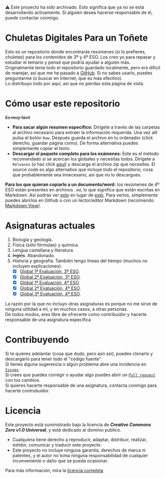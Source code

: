 :warning: Este proyecto ha sido archivado. Esto significa que ya no se está desarrollando activamente. Si alguien desea hacerse responsable de él, puede contactar conmigo.

# Chuletas Digitales Para un Toñete
Esto es un repositorio donde encontrarás resúmenes (si lo prefieres, *chuletas*) para los contenidos de 3º y 4º ESO. Los creo yo para repasar y estudiar el temario y pensé que podría ayudar a alguien más.  
Originalmente tenía todo el repositorio guardado localmente, pero era difícil de manejar, así que me he pasado a [GitHub](https://www.howtogeek.com/180167/htg-explains-what-is-github-and-what-do-geeks-use-it-for/). Si no sabes usarlo, puedes preguntarme (o buscar en Internet, que es más efectivo).  
Lo distribuyo todo por aquí, así que no pierdas esta página de vista.

# Cómo usar este repositorio
~~Es muy fácil~~
- **Para sacar algún resumen específico:** Dirígete a través de las carpetas al archivo necesario para extraer la información requerida. Una vez allí pulsa el botón `Raw`. Después guarda el archivo en tu ordenador (click derecho, guardar página como). De forma alternativa puedes simplemente copiar el texto.
- **Descargar el paquete completo para los exámenes:** Este es el método recomendado si se acercan los globales y necesitas todos. Dirígete a `Releases` (o haz click [aquí](https://github.com/JustACommonGuy/chuletas-digitales-para-un-Tonete/releases/latest)) y descarga el archivo zip que necesites. El source code es algo alternativo que incluye *todo* el repositorio, cosa que probablemente sea innecesario, así que no lo descargues.

**Para los que quieran copiarlo a un documento/word:** los resúmenes de 4º ESO están presentes en archivos `.md`, lo que significa que están escritas en Markdown. Así podrás ver [esto](https://github.com/JustACommonGuy/chuletas-digitales-para-un-Tonete/blob/main/images/markdown.png?raw=1) en lugar de [esto](https://github.com/JustACommonGuy/chuletas-digitales-para-un-Tonete/blob/main/images/plain_text.png?raw=1). Para verlos, simplemente puedes abrirlos en Github o con un lector/editor Markdown (recomiendo [Markdown View](https://markdownview.tinygoodies.com/#/)).

# Asignaturas actuales
1. Biología y geología.
2. Física (sólo fórmulas) y química.
3. Lengua castellana y literatura.
4. ~~Inglés~~. Abandonado.
5. Historia y geografía. También tengo líneas del tiempo (muchos no incluyen explicaciones):
    - [x] [Global 1ª Evaluación, 3º ESO](https://www.timetoast.com/timelines/2137160).
    - [x] [Global 2ª Evaluación, 3º ESO](https://www.timetoast.com/timelines/2189482).
    - [x] [Global 1ª Evaluación, 4º ESO](https://www.timetoast.com/timelines/2363508).
    - [x] [Global 2ª Evaluación, 4º ESO](https://www.timetoast.com/timelines/2426239).
    - [x] [Global 3ª Evaluación, 4º ESO](https://www.timetoast.com/timelines/2426240).

La razón por la que no incluyo otras asignaturas es porque no me sirve de ninguna utilidad a mí, y en muchos casos, a otras personas.  
De todos modos, eres libre de ofrecerte como contribuidor y hacerte responsable de una asignatura específica

# Contribuyendo
Si te quieres adelantar (cosa que dudo, pero aún así), puedes clonarlo y descargarlo para tener todo el "código fuente".  
Si tienes alguna sugerencia o algún problema abre una incidencia en [`Issues`](https://github.com/JustACommonGuy/chuletas-digitales-para-un-Tonete/issues).  
Si crees que puedes corregir o ayudar algo puedes abrir un [`Pull request`](https://github.com/JustACommonGuy/chuletas-digitales-para-un-Tonete/pulls) con tus cambios.  
Si quieres hacerte responsable de una asignatura, contacta conmigo para hacerte contrubuidor.

# Licencia
Este proyecto está suministrado bajo la licencia de ***Creative Commons Zero v1.0 Universal***, y está dedicado al dominio público.
- Cualquiera tiene derecho a reproducir, adaptar, distribuir, realizar, exhibir, comunicar y traducir este proyecto.
- Este proyecto no incluye ninguna garantía, derechos de marca ni patentes, y el autor no toma ninguna responsabilidad de cualquier inconveniente o daño que se pueda ocasionar.

Para más información, mira la [licencia completa](https://github.com/JustACommonGuy/chuletas-digitales-para-un-Tonete/blob/main/LICENSE.txt)
